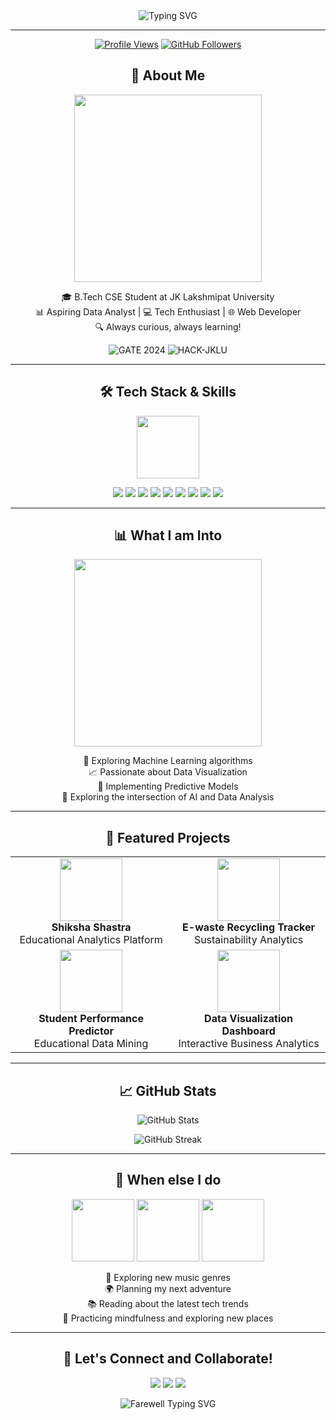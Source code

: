 <div align="center">
  <img src="https://readme-typing-svg.herokuapp.com?font=Times+New+Roman&weight=700&size=40&duration=2000&pause=500&color=3498DB&center=true&vCenter=true&multiline=true&repeat=false&random=true&width=900&height=150&lines=Hello%2C+World!+%F0%9F%8C%8F;I'm+Jayani+Abhiram;Data+Enthusiast+%7C+Tech+Explorer+%7C+Future+Innovator;Let%27s+Create+Something+Amazing!" alt="Typing SVG" />
</div>

---






<p align="center">
  <a href="https://github.com/jayaniabhiram"><img src="https://komarev.com/ghpvc/?username=jayaniabhiram&style=for-the-badge&color=brightgreen" alt="Profile Views"></a>
  <a href="https://github.com/jayaniabhiram?tab=followers"><img src="https://img.shields.io/github/followers/jayaniabhiram?label=Followers&style=for-the-badge&color=blue" alt="GitHub Followers"></a>
</p>

<h2 align="center">🚀 About Me</h2>

<p align="center">
  <img src="https://media.giphy.com/media/L8K62iTDkzGX6/giphy.gif" width="300" />
</p>

<p align="center">
  🎓 B.Tech CSE Student at JK Lakshmipat University<br>
  📊 Aspiring Data Analyst | 💻 Tech Enthusiast | 🌐 Web Developer<br>
  🔍 Always curious, always learning!
</p>

<p align="center">
  <img src="https://img.shields.io/badge/GATE_2024-81.94_Percentile-2E86C1?style=for-the-badge" alt="GATE 2024" />
  <img src="https://img.shields.io/badge/HACK--JKLU-2nd_Runner_Up-16A085?style=for-the-badge" alt="HACK-JKLU" />
</p>

---

<h2 align="center">🛠️ Tech Stack & Skills</h2>

<p align="center">
  <img src="https://media.giphy.com/media/QssGEmpkyEOhBCb7e1/giphy.gif" width="100" />
</p>
<p align="center">
  <img src="https://img.shields.io/badge/Python-3776AB?style=for-the-badge&logo=python&logoColor=white" />
  <img src="https://img.shields.io/badge/PowerBI-F2C811?style=for-the-badge&logo=Power%20BI&logoColor=black" />
  <img src="https://img.shields.io/badge/Excel-217346?style=for-the-badge&logo=microsoft-excel&logoColor=white" />
  <img src="https://img.shields.io/badge/HTML5-E34F26?style=for-the-badge&logo=html5&logoColor=white" />
  <img src="https://img.shields.io/badge/CSS3-1572B6?style=for-the-badge&logo=css3&logoColor=white" />
  <img src="https://img.shields.io/badge/JavaScript-F7DF1E?style=for-the-badge&logo=javascript&logoColor=black" />
  <img src="https://img.shields.io/badge/PHP-777BB4?style=for-the-badge&logo=php&logoColor=white" />
  <img src="https://img.shields.io/badge/MySQL-4479A1?style=for-the-badge&logo=mysql&logoColor=white" />
  <img src="https://img.shields.io/badge/React-61DAFB?style=for-the-badge&logo=react&logoColor=black" />
</p>


---

<h2 align="center">📊 What I am Into</h2>

<p align="center">
  <img src="https://media.giphy.com/media/3oKIPEqDGUULpEU0aQ/giphy.gif" width="300" />
</p>

<p align="center">
  🔬 Exploring Machine Learning algorithms<br>
  📈 Passionate about Data Visualization<br>
  🧠 Implementing Predictive Models<br>
  🤖 Exploring the intersection of AI and Data Analysis
</p>

---

<h2 align="center">🌟 Featured Projects</h2>

<table align="center">
  <tr>
    <td align="center">
      <img src="https://media.giphy.com/media/3oKIPtjElfqwMOTbH2/giphy.gif" width="100" /><br>
      <b>Shiksha Shastra</b><br>
      Educational Analytics Platform
    </td>
    <td align="center">
      <img src="https://media.giphy.com/media/26u4nJPf0JtQPdStq/giphy.gif" width="100" /><br>
      <b>E-waste Recycling Tracker</b><br>
      Sustainability Analytics
    </td>
  </tr>
  <tr>
    <td align="center">
      <img src="https://media.giphy.com/media/3o7TKMt1VVNkHV2PaE/giphy.gif" width="100" /><br>
      <b>Student Performance Predictor</b><br>
      Educational Data Mining
    </td>
    <td align="center">
      <img src="https://media.giphy.com/media/xT0xeuOy0pV4dm8RfG/giphy.gif" width="100" /><br>
      <b>Data Visualization Dashboard</b><br>
      Interactive Business Analytics
    </td>
  </tr>
</table>


---

<h2 align="center">📈 GitHub Stats</h2>

<p align="center">
  <img src="https://github-readme-stats.vercel.app/api?username=jayaniabhiram&show_icons=true&theme=radical" alt="GitHub Stats" />
</p>

<p align="center">
  <img src="https://github-readme-streak-stats.herokuapp.com/?user=jayaniabhiram&theme=radical" alt="GitHub Streak" />
</p>

---

<h2 align="center">🎵 When else I do</h2>

<p align="center">
  <img src="https://media.giphy.com/media/tqfS3mgQU28ko/giphy.gif" width="100" />
  <img src="https://media.giphy.com/media/12P0S6I62q2KNO/giphy.gif" width="100" />
  <img src="https://media.giphy.com/media/26tn33aiTi1jkl6H6/giphy.gif" width="100" />
</p>

<p align="center">
  🎸 Exploring new music genres<br>
  🌍 Planning my next adventure<br>
  📚 Reading about the latest tech trends<br>
  🧘 Practicing mindfulness and exploring new places
</p>

---

<h2 align="center">🤝 Let's Connect and Collaborate!</h2>

<p align="center">
  <a href="https://www.linkedin.com/in/jayaniabhiram"><img src="https://img.shields.io/badge/LinkedIn-0077B5?style=for-the-badge&logo=linkedin&logoColor=white" /></a>
  <a href="https://github.com/jayaniabhiram"><img src="https://img.shields.io/badge/GitHub-100000?style=for-the-badge&logo=github&logoColor=white" /></a>
  <a href="mailto:jayaniabhiram@gmail.com"><img src="https://img.shields.io/badge/Email-D14836?style=for-the-badge&logo=gmail&logoColor=white" /></a>
</p>

<div align="center">
  <img src="https://readme-typing-svg.herokuapp.com?font=Poppins&weight=600&size=25&pause=1000&color=F74C4C&center=true&vCenter=true&width=435&lines=Thanks+for+visiting!+%F0%9F%98%8A;Let's+innovate+together!+%F0%9F%9A%80;Stay+curious%2C+keep+learning!+%F0%9F%8C%9F" alt="Farewell Typing SVG" />
</div>
